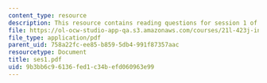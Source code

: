 ```yaml
---
content_type: resource
description: This resource contains reading questions for session 1 of the course.
file: https://ol-ocw-studio-app-qa.s3.amazonaws.com/courses/21l-423j-introduction-to-anglo-american-folk-music-fall-2005/9b3bb6c96136fed1c34befd060963e99_ses1.pdf
file_type: application/pdf
parent_uid: 758a22fc-ee85-b859-5db4-991f87357aac
resourcetype: Document
title: ses1.pdf
uid: 9b3bb6c9-6136-fed1-c34b-efd060963e99
---
```

